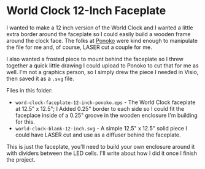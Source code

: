 # World Clock 12-Inch Faceplate

I wanted to make a 12 inch version of the World Clock and I wanted a little extra border around the faceplate so I could easily build a wooden frame around the clock face. The folks at [Ponoko](https://www.ponoko.com/) were kind enough to manipulate the file for me and, of course, LASER cut a couple for me. 

I also wanted a frosted piece to mount behind the faceplate so I threw together a quick little drawing I could upload to Ponoko to cut that for me as well. I'm not a graphics person, so I simply drew the piece I needed in Visio, then saved it as a `.svg` file.

Files in this folder:

* `word-clock-faceplate-12-inch-ponoko.eps` - The World Clock faceplate at 12.5" x 12.5"; I Added 0.25" border to each side so I could fit the faceplace inside of a 0.25" groove in the wooden enclosure I'm building for this.
* `world-clock-blank-12-inch.svg` - A simple 12.5" x 12.5" solid piece I could have LASER cut and use as a diffuser behind the faceplate.

This is just the faceplate, you'll need to build your own enclosure around it with dividers between the LED cells. I'll write about how I did it once I finish the project.

